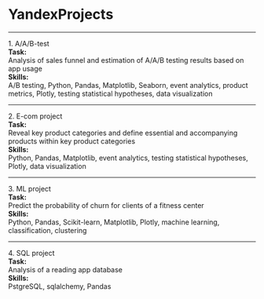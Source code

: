 # YandexProjects
<hr>
1. A/A/B-test <br>
<b>Task:</b> <br>
Analysis of sales funnel and estimation of A/A/B testing results based on app usage<br>
<b>Skills:</b><br>
A/B testing, Python, Pandas, Matplotlib, Seaborn, event analytics, product metrics, Plotly, testing statistical hypotheses, data visualization

<hr>
2. E-com project <br>
<b>Task:</b> <br>
Reveal key product categories and define essential and accompanying products within key product categories <br>
<b>Skills:</b><br>
Python, Pandas, Matplotlib, event analytics, testing statistical hypotheses, Plotly, data visualization

<hr>
3. ML project <br>
<b>Task:</b> <br>
Predict the probability of churn for clients of a fitness center<br>
<b>Skills:</b><br>
Python, Pandas, Scikit-learn, Matplotlib, Plotly, machine learning, classification, clustering

<hr>
4. SQL project <br>
<b>Task:</b> <br>
Analysis of a reading app database<br>
<b>Skills:</b><br>
PstgreSQL, sqlalchemy, Pandas

